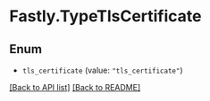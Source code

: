 # Fastly.TypeTlsCertificate

## Enum


* `tls_certificate` (value: `"tls_certificate"`)



[[Back to API list]](../../README.md#endpoints) [[Back to README]](../../README.md)
